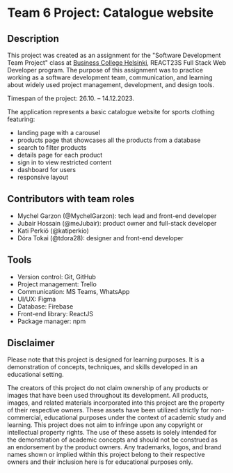# Team 6 Project: Catalogue website

## Description

This project was created as an assignment for the &quot;Software Development Team Project&quot; class at [Business College Helsinki](https://www.bc.fi), REACT23S Full Stack Web Developer program. The purpose of this assignment was to practice working as a software development team, communication, and learning about widely used project management, development, and design tools.

Timespan of the project: 26.10. &ndash; 14.12.2023.

The application represents a basic catalogue website for sports clothing featuring:

- landing page with a carousel
- products page that showcases all the products from a database
- search to filter products
- details page for each product
- sign in to view restricted content
- dashboard for users
- responsive layout

## Contributors with team roles

- Mychel Garzon (@MychelGarzon): tech lead and front-end developer
- Jubair Hossain (@meJubair): product owner and full-stack developer
- Kati Perkiö (@katiperkio)
- Dóra Tokai (@tdora28): designer and front-end developer

## Tools

- Version control: Git, GitHub
- Project management: Trello
- Communication: MS Teams, WhatsApp
- UI/UX: Figma
- Database: Firebase
- Front-end library: ReactJS
- Package manager: npm

## Disclaimer

Please note that this project is designed for learning purposes. It is a demonstration of concepts, techniques, and skills developed in an educational setting.

The creators of this project do not claim ownership of any products or images that have been used throughout its development. All products, images, and related materials incorporated into this project are the property of their respective owners. These assets have been utilized strictly for non-commercial, educational purposes under the context of academic study and learning. This project does not aim to infringe upon any copyright or intellectual property rights. The use of these assets is solely intended for the demonstration of academic concepts and should not be construed as an endorsement by the product owners. Any trademarks, logos, and brand names shown or implied within this project belong to their respective owners and their inclusion here is for educational purposes only.
